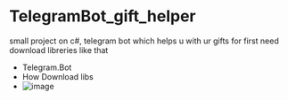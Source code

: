 # TelegramBot_gift_helper
small project on c#, telegram bot  which helps u with ur gifts
for first need download libreries like that
* Telegram.Bot
* How Download libs
* ![image](https://github.com/user-attachments/assets/8b69be8e-04f2-403f-90a7-07cff18c7797)

